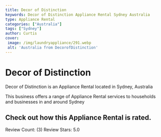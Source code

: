 ```yaml
---
title: Decor of Distinction
keywords: Decor of Distinction Appliance Rental Sydney Australia 
type: Appliance Rental 
categories: ["Australia"]
tags: ["Sydney"]
author: Curtis
cover:
 image: /img/laundryappliance/291.webp
 alt: 'Australia from DecorofDistinction'
---
```


# Decor of Distinction
Decor of Distinction is an Appliance Rental located in Sydney, Australia

This business offers a range of Appliance Rental services to households and businesses in and around Sydney

## Check out how this Appliance Rental is rated.
Review Count: (3)
Review Stars: 5.0
